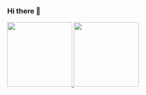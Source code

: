 ### Hi there 👋<div>
  <a href="https://github.com/LeonardSMacedo">
  <img height="150em" src="https://github-readme-stats.vercel.app/api?username=LeonardSMacedo&show_icons=true&theme=dracula&include_all_commits=true&count_private=true"/>
  <img height="150em" src="https://github-readme-stats.vercel.app/api/top-langs/?username=LeonardSMacedo&layout=compact&langs_count=7&theme=dracula"/>
</div>
<!-- <div style="display: inline-block">
  <img align="center" src="https://github.com/LeonardoSMacedo/LeonardSMacedo/raw/master/icons/html.png">
  <img align="center" src="https://github.com/LeonardoSMacedo/LeonardSMacedo/raw/master/icons/css.png">
  <img align="center" src="https://github.com/LeonardoSMacedo/LeonardSMacedo/raw/master/icons/js.png">
  <img align="center" src="https://github.com/LeonardoSMacedo/LeonardSMacedo/raw/master/icons/php.png">
  <img align="center" src="https://github.com/LeonardoSMacedo/LeonardSMacedo/raw/master/icons/wordpress.png">
</div> -->
<!--
**LeonardSMacedo/LeonardSMacedo** is a ✨ _special_ ✨ repository because its `README.md` (this file) appears on your GitHub profile.

Here are some ideas to get you started:

- 🔭 I’m currently working on ...
- 🌱 I’m currently learning ...
- 👯 I’m looking to collaborate on ...
- 🤔 I’m looking for help with ...
- 💬 Ask me about ...
- 📫 How to reach me: ...
- 😄 Pronouns: ...
- ⚡ Fun fact: ...
-->
